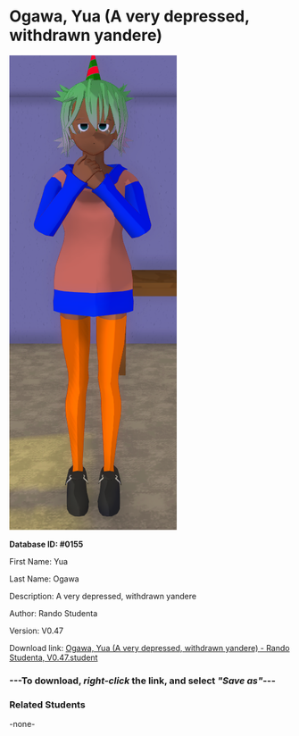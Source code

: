 # Ogawa, Yua (A very depressed, withdrawn yandere)

<img src="Files/Ogawa, Yua (A very depressed, withdrawn yandere).png" title="Ogawa, Yua (A very depressed, withdrawn yandere) - Rando Studenta, V0.47">

**Database ID: #0155**

First Name: Yua

Last Name: Ogawa

Description: A very depressed, withdrawn yandere

Author: Rando Studenta

Version: V0.47

Download link: <a href="https://raw.githubusercontent.com/Arbiter1223/Daigaku-Gurashi-Custom-Students/master/Students/Files/Ogawa%2C%20Yua%20(A%20very%20depressed%2C%20withdrawn%20yandere)%20-%20Rando%20Studenta%2C%20V0.47.student">Ogawa, Yua (A very depressed, withdrawn yandere) - Rando Studenta, V0.47.student</a>

### ---**To download, _right-click_ the link, and select _"Save as"_**---

### Related Students

-none-
